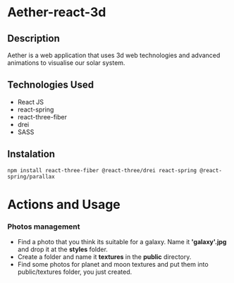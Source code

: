 # Aether-react-3d

## Description<br>

Aether is a web application that uses 3d web technologies and advanced animations to visualise our solar system.<br>


## Technologies Used<br>
* React JS
* react-spring
* react-three-fiber
* drei
* SASS

## Instalation<br>

```
npm install react-three-fiber @react-three/drei react-spring @react-spring/parallax

```



# Actions and Usage<br>

### Photos management
* Find a photo that you think its suitable for a galaxy. Name it **'galaxy'.jpg** and drop it at the **styles** folder.<br>
* Create a folder and name it **textures** in the **public** directory.<br>
* Find some photos for planet and moon textures and put them into public/textures folder, you just created.<br>




